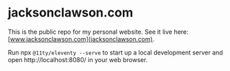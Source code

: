 # jacksonclawson.com

This is the public repo for my personal website. See it live here: [www.jacksonclawson.com](jacksonclawson.com).

Run npx `@11ty/eleventy --serve` to start up a local development server and open http://localhost:8080/ in your web browser.
